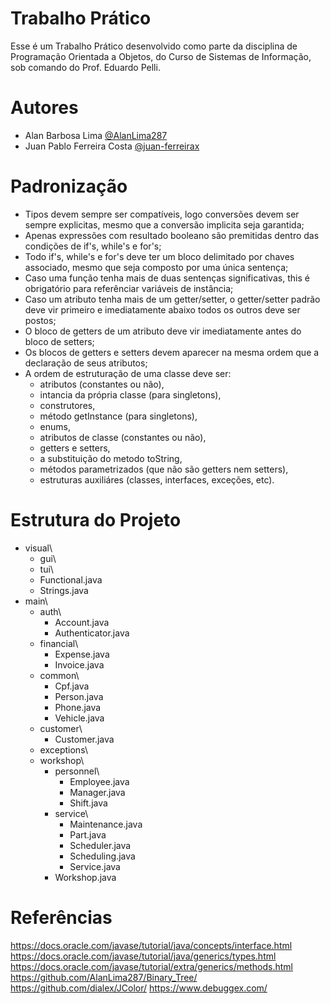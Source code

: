 # Trabalho Prático

Esse é um Trabalho Prático desenvolvido como parte da disciplina de Programação Orientada a Objetos, do Curso de Sistemas de Informação, sob comando do Prof. Eduardo Pelli.

# Autores

- Alan Barbosa Lima [@AlanLima287](https://github.com/AlanLima287)
- Juan Pablo Ferreira Costa [@juan-ferreirax](https://github.com/juan-ferreirax)

# Padronização

- Tipos devem sempre ser compatíveis, logo conversões devem ser sempre explicitas, mesmo que a conversão implicita seja garantida;
- Apenas expressões com resultado booleano são premitidas dentro das condições de if's, while's e for's;
- Todo if's, while's e for's deve ter um bloco delimitado por chaves associado, mesmo que seja composto por uma única sentença;
- Caso uma função tenha mais de duas sentenças significativas, this é obrigatório para referênciar variáveis de instância;
- Caso um atributo tenha mais de um getter/setter, o getter/setter padrão deve vir primeiro e imediatamente abaixo todos os outros deve ser postos;
- O bloco de getters de um atributo deve vir imediatamente antes do bloco de setters;
- Os blocos de getters e setters devem aparecer na mesma ordem que a declaração de seus atributos;
- A ordem de estruturação de uma classe deve ser:
    - atributos (constantes ou não),
    - intancia da própria classe (para singletons),
    - construtores,
    - método getInstance (para singletons),
    - enums,
    - atributos de classe (constantes ou não),
    - getters e setters,
    - a substituição do metodo toString,
    - métodos parametrizados (que não são getters nem setters),
    - estruturas auxiliáres (classes, interfaces, exceções, etc).

# Estrutura do Projeto

- visual\
    - gui\
    - tui\
    - Functional.java
    - Strings.java
- main\
    - auth\
        - Account.java
        - Authenticator.java
    - financial\
        - Expense.java
        - Invoice.java
    - common\
        - Cpf.java
        - Person.java
        - Phone.java
        - Vehicle.java
    - customer\
        - Customer.java
    - exceptions\
    - workshop\
        - personnel\
            - Employee.java
            - Manager.java
            - Shift.java
        - service\
            - Maintenance.java
            - Part.java
            - Scheduler.java
            - Scheduling.java
            - Service.java
        - Workshop.java
    
# Referências

https://docs.oracle.com/javase/tutorial/java/concepts/interface.html
https://docs.oracle.com/javase/tutorial/java/generics/types.html
https://docs.oracle.com/javase/tutorial/extra/generics/methods.html
https://github.com/AlanLima287/Binary_Tree/
https://github.com/dialex/JColor/
https://www.debuggex.com/